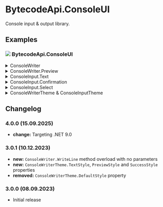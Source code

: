 ﻿# BytecodeApi.ConsoleUI

Console input & output library.

## Examples

### ![](http://bytecode77.com/public/vs/namespace.png) BytecodeApi.ConsoleUI

<details>
<summary>ConsoleWriter</summary>

The `ConsoleWriter` is a class that writes formatted text to the Console.

```
ConsoleWriter.WriteLine("Welcome to my interactive command line tool!");

ConsoleWriter.Success("Config loaded");
ConsoleWriter.Warning("Minimum screen resolution of 320x240 not met");
ConsoleWriter.Error("Windows NT 4.0 is not supported");
```

**Output:**

> Welcome to my interactive command line tool!  
20:19:11 [+] Config loaded  
20:19:11 [!] Minimum screen resolution of 320x240 not met  
20:19:11 [-] Windows NT 4.0 is not supported

</details>

<details>
<summary>ConsoleWriter.Preview</summary>

The `Preview` method displays a message that is erased from the console, after a successive write.

This helps to declutter console output, by erasing progress messages and only leaving success/failure messages on the screen.

```
ConsoleWriter.Preview("Loading file");
// Load file here
ConsoleWriter.Success("File loaded");
```

**Output:**

> File loaded

*(The initial message "Loading file" was erased)*

To display a progress bar and erase it when done, use the `Preview` method with additional progress parameters:

```
for (int i = 0; i < 100; i++)
{
	ConsoleWriter.Preview("Loading file", i, $"Progress: {i} %");
	Thread.Sleep(10);
}

ConsoleWriter.Success("File loaded");
```

**Output:**

>20:22:19 ... Loading file  
64 % [████████████████████░░░░░░░░]

</details>

<details>
<summary>ConsoleInput.Text</summary>

Write a question and input a `string`:

```
string name = ConsoleInput.Text("What's your name?");
```

</details>

<details>
<summary>ConsoleInput.Confirmation</summary>

Write a question and request a `y` or `n` from the user:

```
bool confirmed = ConsoleInput.Confirmation("Do you want to delete the file?");
```

**Output:**

> Do you want to delete the file? [y/n]

If the `defaultChoice` parameter is true, `[Y/n]` is displayed *(upper case `Y`)*. Pressing return confirms the question positively.

Likewise, false shows a `[y/N]` and pressing return confirms the question negatively.

</details>

<details>
<summary>ConsoleInput.Select</summary>

To prompt for a selection, use the `Select` method.

```
int selection = ConsoleInput.Select(
	"Place your order, sir",
	"Pork",
	"Beef",
	"Veggie");

// selection == 1    -> Pork
// selection == 2    -> Beef
// selection == 3    -> Veggie
```

**Output:**

> Place your order, sir  
&nbsp;&nbsp;[1] Pork  
&nbsp;&nbsp;[2] Beef  
&nbsp;&nbsp;[3] Veggie  
Select: _

</details>

<details>
<summary>ConsoleWriterTheme & ConsoleInputTheme</summary>

Change the `ConsoleWriter.Theme` property to configure Console output:

```
ConsoleWriter.Theme.ErrorStyle = new ConsoleStyle(ConsoleColor.Red, ConsoleColor.Black);
ConsoleWriter.Theme.SuccessIcon = "[+]";
ConsoleWriter.Theme.ErrorIcon = "[-]";
```

Change the `ConsoleInput.Theme` property to configure Console input:

```
ConsoleInput.Theme.ConfirmationAnswerNo = "n";
ConsoleInput.Theme.ConfirmationAnswerYes = "y";
ConsoleInput.Theme.SelectOptionsPromptText = "Select:";
```

</details>

## Changelog

### 4.0.0 (15.09.2025)

* **change:** Targeting .NET 9.0

### 3.0.1 (10.12.2023)

* **new:** `ConsoleWriter.WriteLine` method overload with no parameters
* **new:** `ConsoleWriterTheme.TextStyle`, `PreviewStyle` and `SuccessStyle` properties
* **removed:** `ConsoleWriterTheme.DefaultStyle` property

### 3.0.0 (08.09.2023)

* Initial release